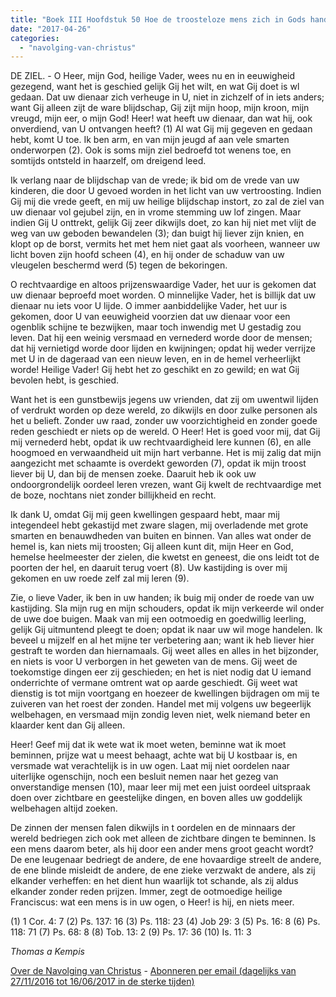 ```yaml
---
title: "Boek III Hoofdstuk 50 Hoe de troosteloze mens zich in Gods handen moet overgeven"
date: "2017-04-26"
categories: 
  - "navolging-van-christus"
---
```


DE ZIEL. - O Heer, mijn God, heilige Vader, wees nu en in eeuwigheid gezegend, want het is geschied gelijk Gij het wilt, en wat Gij doet is wl gedaan. Dat uw dienaar zich verheuge in U, niet in zichzelf of in iets anders; want Gij alleen zijt de ware blijdschap, Gij zijt mijn hoop, mijn kroon, mijn vreugd, mijn eer, o mijn God! Heer! wat heeft uw dienaar, dan wat hij, ook onverdiend, van U ontvangen heeft? (1) Al wat Gij mij gegeven en gedaan hebt, komt U toe. Ik ben arm, en van mijn jeugd af aan vele smarten onderworpen (2). Ook is soms mijn ziel bedroefd tot wenens toe, en somtijds ontsteld in haarzelf, om dreigend leed.

Ik verlang naar de blijdschap van de vrede; ik bid om de vrede van uw kinderen, die door U gevoed worden in het licht van uw vertroosting. Indien Gij mij die vrede geeft, en mij uw heilige blijdschap instort, zo zal de ziel van uw dienaar vol gejubel zijn, en in vrome stemming uw lof zingen. Maar indien Gij U onttrekt, gelijk Gij zeer dikwijls doet, zo kan hij niet met vlijt de weg van uw geboden bewandelen (3); dan buigt hij liever zijn knien, en klopt op de borst, vermits het met hem niet gaat als voorheen, wanneer uw licht boven zijn hoofd scheen (4), en hij onder de schaduw van uw vleugelen beschermd werd (5) tegen de bekoringen.

O rechtvaardige en altoos prijzenswaardige Vader, het uur is gekomen dat uw dienaar beproefd moet worden. O minnelijke Vader, het is billijk dat uw dienaar nu iets voor U lijde. O immer aanbiddelijke Vader, het uur is gekomen, door U van eeuwigheid voorzien dat uw dienaar voor een ogenblik schijne te bezwijken, maar toch inwendig met U gestadig zou leven. Dat hij een weinig versmaad en vernederd worde door de mensen; dat hij vernietigd worde door lijden en kwijningen; opdat hij weder verrijze met U in de dageraad van een nieuw leven, en in de hemel verheerlijkt worde! Heilige Vader! Gij hebt het zo geschikt en zo gewild; en wat Gij bevolen hebt, is geschied.

Want het is een gunstbewijs jegens uw vrienden, dat zij om uwentwil lijden of verdrukt worden op deze wereld, zo dikwijls en door zulke personen als het u belieft. Zonder uw raad, zonder uw voorzichtigheid en zonder goede reden geschiedt er niets op de wereld. O Heer! Het is goed voor mij, dat Gij mij vernederd hebt, opdat ik uw rechtvaardigheid lere kunnen (6), en alle hoogmoed en verwaandheid uit mijn hart verbanne. Het is mij zalig dat mijn aangezicht met schaamte is overdekt geworden (7), opdat ik mijn troost liever bij U, dan bij de mensen zoeke. Daaruit heb ik ook uw ondoorgrondelijk oordeel leren vrezen, want Gij kwelt de rechtvaardige met de boze, nochtans niet zonder billijkheid en recht.

Ik dank U, omdat Gij mij geen kwellingen gespaard hebt, maar mij integendeel hebt gekastijd met zware slagen, mij overladende met grote smarten en benauwdheden van buiten en binnen. Van alles wat onder de hemel is, kan niets mij troosten; Gij alleen kunt dit, mijn Heer en God, hemelse heelmeester der zielen, die kwetst en geneest, die ons leidt tot de poorten der hel, en daaruit terug voert (8). Uw kastijding is over mij gekomen en uw roede zelf zal mij leren (9).

Zie, o lieve Vader, ik ben in uw handen; ik buig mij onder de roede van uw kastijding. Sla mijn rug en mijn schouders, opdat ik mijn verkeerde wil onder de uwe doe buigen. Maak van mij een ootmoedig en goedwillig leerling, gelijk Gij uitmuntend pleegt te doen; opdat ik naar uw wil moge handelen. Ik beveel u mijzelf en al het mijne ter verbetering aan; want ik heb liever hier gestraft te worden dan hiernamaals. Gij weet alles en alles in het bijzonder, en niets is voor U verborgen in het geweten van de mens. Gij weet de toekomstige dingen eer zij geschieden; en het is niet nodig dat U iemand onderrichte of vermane omtrent wat op aarde geschiedt. Gij weet wat dienstig is tot mijn voortgang en hoezeer de kwellingen bijdragen om mij te zuiveren van het roest der zonden. Handel met mij volgens uw begeerlijk welbehagen, en versmaad mijn zondig leven niet, welk niemand beter en klaarder kent dan Gij alleen.

Heer! Geef mij dat ik wete wat ik moet weten, beminne wat ik moet beminnen, prijze wat u meest behaagt, achte wat bij U kostbaar is, en versmade wat verachtelijk is in uw ogen. Laat mij niet oordelen naar uiterlijke ogenschijn, noch een besluit nemen naar het gezeg van onverstandige mensen (10), maar leer mij met een juist oordeel uitspraak doen over zichtbare en geestelijke dingen, en boven alles uw goddelijk welbehagen altijd zoeken.

De zinnen der mensen falen dikwijls in t oordelen en de minnaars der wereld bedriegen zich ook met alleen de zichtbare dingen te beminnen. Is een mens daarom beter, als hij door een ander mens groot geacht wordt? De ene leugenaar bedriegt de andere, de ene hovaardige streelt de andere, de ene blinde misleidt de andere, de ene zieke verzwakt de andere, als zij elkander verheffen: en het dient hun waarlijk tot schande, als zij aldus elkander zonder reden prijzen. Immer, zegt de ootmoedige heilige Franciscus: wat een mens is in uw ogen, o Heer! is hij, en niets meer.

(1) 1 Cor. 4: 7 (2) Ps. 137: 16 (3) Ps. 118: 23 (4) Job 29: 3 (5) Ps. 16: 8 (6) Ps. 118: 71 (7) Ps. 68: 8 (8) Tob. 13: 2 (9) Ps. 17: 36 (10) Is. 11: 3

_Thomas a Kempis_

[Over de Navolging van Christus](/blog/de-navolging-van-christus-in-de-sterke-tijden/) - [Abonneren per email (dagelijks van 27/11/2016 tot 16/06/2017 in de sterke tijden)](http://eepurl.com/cg9VGT)
